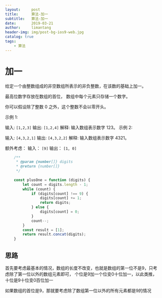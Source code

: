 ```yaml
---
layout:     post
title:      算法-加一
subtitle:   算法-加一
date:       2019-03-21
author:     limantang
header-img: img/post-bg-ios9-web.jpg
catalog: true
tags:
    - 算法
---
```


# 加一

给定一个由整数组成的非空数组所表示的非负整数，在该数的基础上加一。

最高位数字存放在数组的首位， 数组中每个元素只存储一个数字。

你可以假设除了整数 0 之外，这个整数不会以零开头。

示例 1:

输入: `[1,2,3]`
输出: `[1,2,4]`
解释: 输入数组表示数字 123。
示例 2:

输入: `[4,3,2,1]`
输出: `[4,3,2,2]`
解释: 输入数组表示数字 4321。

额外考虑：
输入： `[9]`
输出： `[1, 0]`


```javascript
    /**
     * @param {number[]} digits
     * @return {number[]}
     */
        
    const plusOne = function (digits) {
        let count = digits.length - 1;
        while (count) {
            if (digits[count] !== 9) {
                digits[count] += 1;
                return digits;
            } else {
                digits[count] = 0;
            }
            count--;
        }
        const result = [1];
        return result.concat(digits);
    }

```

## 思路

首先要考虑最基本的情况，数组的长度不改变，也就是数组的第一位不是9，只考虑除了第一位以外的数组元素即可，
个位是9加一个位变0十位加一，以此类推，十位是9十位变0百位加一

如果数组的首位是9，那就要考虑除了数组第一位以外的所有元素都是9的情况


